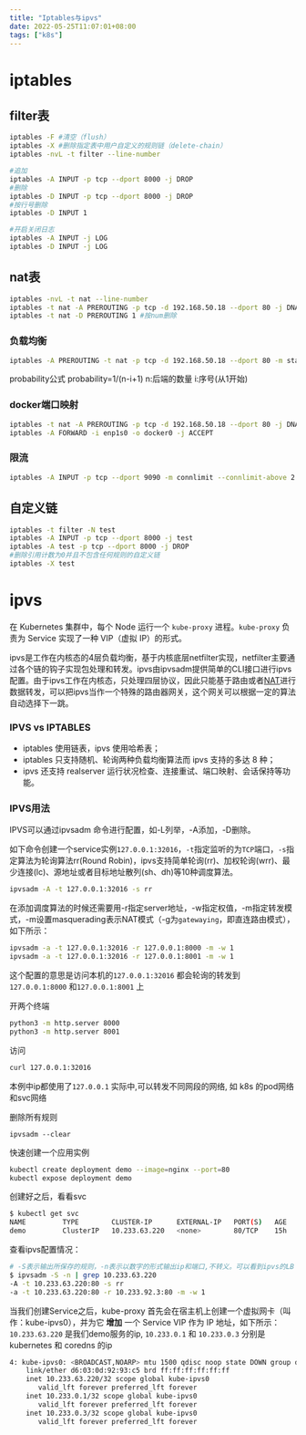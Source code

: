 ```yaml
---
title: "Iptables与ipvs"
date: 2022-05-25T11:07:01+08:00
tags: ["k8s"]
---
```


# iptables

## filter表

```bash
iptables -F #清空（flush）
iptables -X #删除指定表中用户自定义的规则链（delete-chain）
iptables -nvL -t filter --line-number
```

```bash
#追加
iptables -A INPUT -p tcp --dport 8000 -j DROP 
#删除
iptables -D INPUT -p tcp --dport 8000 -j DROP 
#按行号删除
iptables -D INPUT 1
```

```bash
#开启关闭日志
iptables -A INPUT -j LOG
iptables -D INPUT -j LOG
```

## nat表

```bash
iptables -nvL -t nat --line-number
iptables -t nat -A PREROUTING -p tcp -d 192.168.50.18 --dport 80 -j DNAT --to-destination 192.168.50.18:8000
iptables -t nat -D PREROUTING 1 #按num删除
```

### 负载均衡

```bash
iptables -A PREROUTING -t nat -p tcp -d 192.168.50.18 --dport 80 -m statistic --mode random --probability 0.5 -j DNAT --to-destination 192.168.50.18:8000
```

probability公式
probability=1/(n-i+1)
n:后端的数量
i:序号(从1开始)

### docker端口映射

```bash
iptables -t nat -A PREROUTING -p tcp -d 192.168.50.18 --dport 80 -j DNAT --to-destination 172.17.0.2:80
iptables -A FORWARD -i enp1s0 -o docker0 -j ACCEPT
```

### 限流

```bash
iptables -A INPUT -p tcp --dport 9090 -m connlimit --connlimit-above 2 -j REJECT --reject-with tcp-reset
```

## 自定义链

```bash
iptables -t filter -N test
iptables -A INPUT -p tcp --dport 8000 -j test 
iptables -A test -p tcp --dport 8000 -j DROP
#删除引用计数为0并且不包含任何规则的自定义链
iptables -X test 
```

# ipvs

在 Kubernetes 集群中，每个 Node 运行一个 `kube-proxy` 进程。`kube-proxy` 负责为 Service 实现了一种 VIP（虚拟 IP）的形式。

ipvs是工作在内核态的4层负载均衡，基于内核底层netfilter实现，netfilter主要通过各个链的钩子实现包处理和转发。ipvs由ipvsadm提供简单的CLI接口进行ipvs配置。由于ipvs工作在内核态，只处理四层协议，因此只能基于路由或者[NAT](https://zh.wikipedia.org/zh-cn/网络地址转换)进行数据转发，可以把ipvs当作一个特殊的路由器网关，这个网关可以根据一定的算法自动选择下一跳。

### IPVS vs IPTABLES

- iptables 使用链表，ipvs 使用哈希表；
- iptables 只支持随机、轮询两种负载均衡算法而 ipvs 支持的多达 8 种；
- ipvs 还支持 realserver 运行状况检查、连接重试、端口映射、会话保持等功能。

### IPVS用法

IPVS可以通过ipvsadm 命令进行配置，如-L列举，-A添加，-D删除。

如下命令创建一个service实例`127.0.0.1:32016`，`-t`指定监听的为`TCP`端口，`-s`指定算法为轮询算法rr(Round Robin)，ipvs支持简单轮询(rr)、加权轮询(wrr)、最少连接(lc)、源地址或者目标地址散列(sh、dh)等10种调度算法。

```bash
ipvsadm -A -t 127.0.0.1:32016 -s rr
```

在添加调度算法的时候还需要用-r指定server地址，-w指定权值，-m指定转发模式，-m设置masquerading表示NAT模式（-g为`gatewaying`，即直连路由模式），如下所示：

```bash
ipvsadm -a -t 127.0.0.1:32016 -r 127.0.0.1:8000 -m -w 1
ipvsadm -a -t 127.0.0.1:32016 -r 127.0.0.1:8001 -m -w 1
```

这个配置的意思是访问本机的`127.0.0.1:32016` 都会轮询的转发到 `127.0.0.1:8000` 和`127.0.0.1:8001` 上

开两个终端

```bash
python3 -m http.server 8000
python3 -m http.server 8001
```

访问

```bash
curl 127.0.0.1:32016
```

本例中ip都使用了`127.0.0.1` 实际中,可以转发不同网段的网络, 如 k8s 的pod网络和svc网络

删除所有规则

```
ipvsadm --clear
```

快速创建一个应用实例

```bash
kubectl create deployment demo --image=nginx --port=80
kubectl expose deployment demo
```

创建好之后，看看svc

```bash
$ kubectl get svc
NAME         TYPE        CLUSTER-IP      EXTERNAL-IP   PORT(S)   AGE
demo         ClusterIP   10.233.63.220   <none>        80/TCP    15h
```

查看ipvs配置情况：

```bash
# -S表示输出所保存的规则，-n表示以数字的形式输出ip和端口,不转义。可以看到ipvs的LB IP为ClusterIP，算法为rr。模式为NAT模式。
$ ipvsadm -S -n | grep 10.233.63.220
-A -t 10.233.63.220:80 -s rr
-a -t 10.233.63.220:80 -r 10.233.92.3:80 -m -w 1
```

当我们创建Service之后，kube-proxy 首先会在宿主机上创建一个虚拟网卡（叫作：kube-ipvs0），并为它 **增加** 一个 Service VIP 作为 IP 地址，如下所示：`10.233.63.220` 是我们demo服务的ip, `10.233.0.1` 和 `10.233.0.3` 分别是 kubernetes 和 coredns 的ip

```bash
4: kube-ipvs0: <BROADCAST,NOARP> mtu 1500 qdisc noop state DOWN group default 
    link/ether d6:03:0d:92:93:c5 brd ff:ff:ff:ff:ff:ff
    inet 10.233.63.220/32 scope global kube-ipvs0
       valid_lft forever preferred_lft forever
    inet 10.233.0.1/32 scope global kube-ipvs0
       valid_lft forever preferred_lft forever
    inet 10.233.0.3/32 scope global kube-ipvs0
       valid_lft forever preferred_lft forever
```
